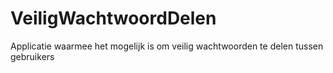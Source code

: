 # VeiligWachtwoordDelen
Applicatie waarmee het mogelijk is om veilig wachtwoorden te delen tussen gebruikers
